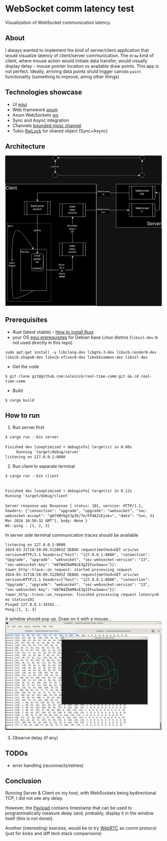 # WebSocket comm latency test
Visualization of WebSocket communication latency. 

## About
I always wanted to implement the kind of server/client application that would visualize latency of client/server communication. The `draw` kind of client, where mouse action would initiate data transfer, would visually display delay - mouse pointer location vs available draw points.
This app is not perfect. Ideally, arriving data points shuld trigger canvas `paint` functionality (something to improve, amng other things)

## Technologies showcase
- UI [egui](https://crates.io/crates/egui)
- Web framework [axum](https://crates.io/crates/axum)
- Axum WebSockets [ws](https://docs.rs/axum/latest/axum/extract/ws/index.html)
- Sync and Async integration
- Channels [bounded mpsc channel](https://docs.rs/tokio/latest/tokio/sync/mpsc/fn.channel.html)
- Tokio [RwLock](https://docs.rs/tokio/latest/tokio/sync/struct.RwLock.html) for shared object (Sync+Async)


## Architecture

![visualization](./misc/why.drawio.png)



## Prerequisites
- Rust (latest stable) – [How to install Rust](https://www.rust-lang.org/en-US/install.html)
- your OS [egui prerequisites](https://crates.io/crates/egui)
for Debian base Linux distros (`libssl-dev` is not used directly in this repo) 
```
sudo apt-get install -y libclang-dev libgtk-3-dev libxcb-render0-dev libxcb-shape0-dev libxcb-xfixes0-dev libxkbcommon-dev libssl-dev
```
- Get the code 
```
$ git clone git@github.com:soleinik/real-time-comm.git && cd real-time-comm
```
- Build 
```
$ cargo build
```


## How to run
1. Run server first
```
$ cargo run --bin server

Finished dev [unoptimized + debuginfo] target(s) in 0.08s
     Running `target/debug/server`
listening on 127.0.0.1:8080
```

2. Run client
In separate terminal
```
$ cargo run --bin client


Finished dev [unoptimized + debuginfo] target(s) in 0.12s
Running `target/debug/client`

Server response was Response { status: 101, version: HTTP/1.1, headers: {"connection": "upgrade", "upgrade": "websocket", "sec-websocket-accept": "gH7VWY6gYJpIK/7e/FPdAZzbjnk=", "date": "Sun, 31 Mar 2024 18:50:32 GMT"}, body: None }
WS::ping - [1, 2, 3]
```
In server side terminal communication traces should be available
```
listening on 127.0.0.1:8080
2024-03-31T18:50:09.512803Z DEBUG request{method=GET uri=/ws version=HTTP/1.1 headers={"host": "127.0.0.1:8080", "connection": "Upgrade", "upgrade": "websocket", "sec-websocket-version": "13", "sec-websocket-key": "m87W4ZbmMAcE3g2IFuuSww=="}}: tower_http::trace::on_request: started processing request
2024-03-31T18:50:09.512895Z DEBUG request{method=GET uri=/ws version=HTTP/1.1 headers={"host": "127.0.0.1:8080", "connection": "Upgrade", "upgrade": "websocket", "sec-websocket-version": "13", "sec-websocket-key": "m87W4ZbmMAcE3g2IFuuSww=="}}: tower_http::trace::on_response: finished processing request latency=0 ms status=101
Pinged 127.0.0.1:34342...
Pong:[1, 2, 3]
```

A window should pop up. Draw on it with a mouse... 
![](./misc/screen.png)


3. Observe delay (if any)


## TODOs
- error handling (reconnects/retries)

## Conclusion
Running Server & Client on my host, with WebSockets being bydirectional TCP, I did not see any delay. 

However, the [Payload](./client/src/comm/payload.rs#L11) contains timestamp that can be used to programmatically measure delay (and, probably, display it in the window itself (this is not done)).

Another (interesting) exersise, would be to try [WebRTC](https://crates.io/crates/webrtc) as comm protocol (just for kicks and diff teck stack comparisons) 


